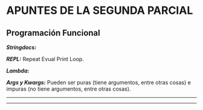 # APUNTES DE LA SEGUNDA PARCIAL
## Programación Funcional 
<p><em><strong>Stringdocs:</strong></em> </p>    
<p><em><strong>REPL:</strong></em> Repeat Evual Print Loop. </p>    
<p><em><strong>Lambda:</strong></em> </p>  
<p><em><strong>Args y Kwargs:</strong></em> Pueden ser puras (tiene argumentos, entre otras cosas) e impuras (no tiene argumentos, entre otras cosas).</p>  
<hr>
<hr>
